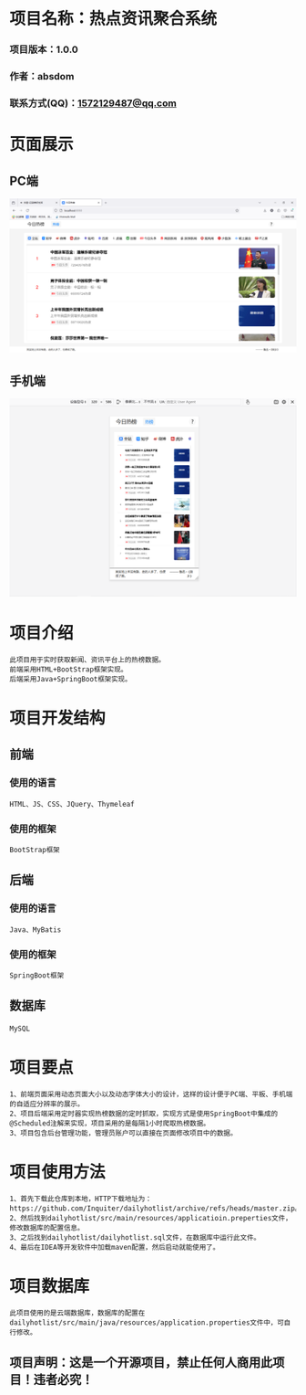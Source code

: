 # 项目名称：热点资讯聚合系统
### 项目版本：1.0.0
### 作者：absdom
### 联系方式(QQ)：1572129487@qq.com

# 页面展示
## PC端
![image](src/main/resources/static/img/other/网页端展示-PC端.jpg)
## 手机端
![image](src/main/resources/static/img/other/网页端展示-手机端.jpg)

# 项目介绍
    此项目用于实时获取新闻、资讯平台上的热榜数据。
    前端采用HTML+BootStrap框架实现。
    后端采用Java+SpringBoot框架实现。

# 项目开发结构
## 前端
### 使用的语言
    HTML、JS、CSS、JQuery、Thymeleaf
### 使用的框架
    BootStrap框架
## 后端
### 使用的语言
    Java、MyBatis
### 使用的框架
    SpringBoot框架
## 数据库
    MySQL

# 项目要点
    1、前端页面采用动态页面大小以及动态字体大小的设计，这样的设计便于PC端、平板、手机端的自适应分辨率的展示。
    2、项目后端采用定时器实现热榜数据的定时抓取，实现方式是使用SpringBoot中集成的@Scheduled注解来实现，项目采用的是每隔1小时爬取热榜数据。
    3、项目包含后台管理功能，管理员账户可以直接在页面修改项目中的数据。

# 项目使用方法
    1、首先下载此仓库到本地，HTTP下载地址为：https://github.com/Inquiter/dailyhotlist/archive/refs/heads/master.zip。
    2、然后找到dailyhotlist/src/main/resources/applicatioin.preperties文件，修改数据库的配置信息。
    3、之后找到dailyhotlist/dailyhotlist.sql文件，在数据库中运行此文件。
    4、最后在IDEA等开发软件中加载maven配置，然后启动就能使用了。
    
# 项目数据库
    此项目使用的是云端数据库，数据库的配置在dailyhotlist/src/main/java/resources/application.properties文件中，可自行修改。

## 项目声明：这是一个开源项目，禁止任何人商用此项目！违者必究！
